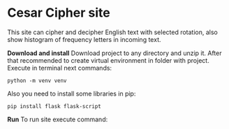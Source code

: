# Cesar Cipher site
This site can cipher and decipher English text with selected rotation, also show histogram of frequency letters in incoming text.

**Download and install**
Download project to any directory and unzip it. After that recommended to create virtual environment in folder with project. Execute in terminal next commands:

    python -m venv venv
Also you need to install some libraries in pip:

    pip install flask flask-script
**Run**
To run site execute command:

<!--stackedit_data:
eyJoaXN0b3J5IjpbMTM2NjgxOTQ3OF19
-->